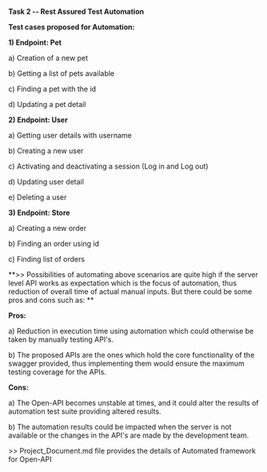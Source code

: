 **Task 2 -- Rest Assured Test Automation**

**Test cases proposed for Automation:**

**1) Endpoint: Pet**

a\) Creation of a new pet

b\) Getting a list of pets available

c\) Finding a pet with the id

d\) Updating a pet detail

**2) Endpoint: User**

a\) Getting user details with username

b\) Creating a new user

c\) Activating and deactivating a session (Log in and Log out)

d\) Updating user detail

e\) Deleting a user

**3) Endpoint: Store**

a\) Creating a new order

b\) Finding an order using id

c\) Finding list of orders

**\>\> Possibilities of automating above scenarios are quite high if the
server level API works as expectation which is the focus of automation,
thus reduction of overall time of actual manual inputs. But there could
be some pros and cons such as:
**

**Pros:**

a\) Reduction in execution time using automation which could otherwise
be taken by manually testing API's.

b\) The proposed APIs are the ones which hold the core functionality of
the swagger provided, thus implementing them would ensure the maximum
testing coverage for the APIs.

**Cons:**

a\) The Open-API becomes unstable at times, and it could alter the
results of automation test suite providing altered results.

b\) The automation results could be impacted when the server is not
available or the changes in the API's are made by the development team.

\>\> Project_Document.md file provides the details of Automated framework for
Open-API

